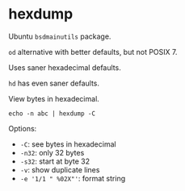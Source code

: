 # hexdump

Ubuntu `bsdmainutils` package.

`od` alternative with better defaults, but not POSIX 7.

Uses saner hexadecimal defaults.

`hd` has even saner defaults.

View bytes in hexadecimal.

    echo -n abc | hexdump -C

Options:

- `-C`: see bytes in hexadecimal
- `-n32`: only 32 bytes
- `-s32`: start at byte 32
- `-v`: show duplicate lines
- `-e '1/1 " %02X"'`: format string
